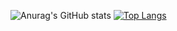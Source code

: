![Anurag's GitHub stats](https://github-readme-stats.vercel.app/api?username=OkeLDF&show_icons=true)
[![Top Langs](https://github-readme-stats.vercel.app/api/top-langs/?username=OkeLDF)](https://github.com/anuraghazra/github-readme-stats)
